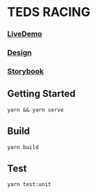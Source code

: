 # TEDS RACING

### [LiveDemo](https://teds-racing.netlify.app)

### [Design](https://www.figma.com/file/sJqRwQ6mppivBR5WAYZnrN/Teds-Betting?node-id=0%3A1)

### [Storybook](https://main--60e7fdffcb3568003e49b828.chromatic.com/)


## Getting Started

```
yarn && yarn serve
```

## Build

```
yarn build
```

## Test
```
yarn test:unit
```
